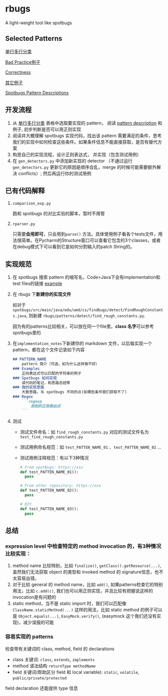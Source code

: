 # rbugs
A light-weight tool like spotbugs

## Selected Patterns

[单行多行分类](https://docs.google.com/spreadsheets/d/1aiYDHrQTci_ih8k-YIuSYZqYCnjTwvZHN3zOKpXv5zQ/edit?usp=sharing)

[Bad Practice例子](https://docs.google.com/presentation/d/1LT1VbDGkFMNARI54cV1zKUBHeN0wc-OSX4BLhUc3ieg/edit?usp=sharing)

[Correctness](https://docs.google.com/presentation/d/1mAIUuQgVncQWGuD7QwHzvduCaMhBQygl4KkkZVBOiBs/edit?usp=sharing)

[其它例子](https://docs.google.com/presentation/d/1cC30HDjKWqpbYAxNSyR_pTEAzpOLncFgn7WD0XfQSj4/edit?usp=sharing)

[Spotbugs Pattern Descriptions](https://spotbugs.readthedocs.io/en/stable/bugDescriptions.html)

## 开发流程
1. 从 [单行多行分类](https://docs.google.com/spreadsheets/d/1aiYDHrQTci_ih8k-YIuSYZqYCnjTwvZHN3zOKpXv5zQ/edit?usp=sharing) 表格中选取要实现的 pattern， 阅读 [pattern description](https://spotbugs.readthedocs.io/en/stable/bugDescriptions.html) 和例子, 初步判断是否可以用正则实现
2. 阅读并大概理解 spotbugs 实现代码，找出该 pattern 需要满足的条件，思考我们的实现中如何检查这些条件。如果条件信息不能直接获取，是否有替代方案
3. 构思自己的实现流程，设计正则表达式， 并实现（包含测试用例）
4. 在 `gen_detectors.py` 中添加新实现的 detector （不通过运行 `gen_detectors.py` 更新它的原因是顺序会乱，merge 的时候可能需要额外解决 conflicts）; 然后再运行你的测试用例

## 已有代码解释

1.  `comparison_exp.py` 

    跑和 spotbugs 的对比实验的脚本，暂时不用管

2.  `rparser.py`

    只需要**会用即可**，只会用到`parse()` 方法。具体使用例子看各个tests文件，用法很简单。在Pycharm的Structure窗口可以查看它包含的3个classes，或者在debug模式下可以看到它是如何分割输入的patch String的。

## 实现规范

1.  在 spotbugs 搜索 pattern 的缩写名，Code>Java下会有implementation和test files的链接  [example](https://github.com/spotbugs/spotbugs/search?l=Java&q=CNT_ROUGH_CONSTANT_VALUE)

2.  在 rbugs 下**新建你的实现文件**

    如对于 `spotbugs/src/main/java/edu/umd/cs/findbugs/detect/FindRoughConstants.java`, 则新建 `rbugs/patterns/detect/find_rough_constants.py`. 

    因为有的patterns比较相关，可以放在同一个file里。**class 名字**可以参考spotbugs里的

3.  在`implementation_notes`下新建你的 markdown 文件，以后每实现一个pattern，都在这个文件记录如下内容

    ```markdown
    ## PATTERN_NAME
        pattern 简介（可选，如为什么这样做不好）
    ### Examples
        正则表达式可以匹配的字符串的例子
    ### Spotbugs 如何实现
        读代码的笔记，和思路总结等
    ### 我的实现思路
        大致思路，与 spotbugs 不同的点(如哪些条件我们获取不了)
    ### Regex
        ```regexp
            用到的正则表达式
        ```
    ```

4.  测试

    -   测试文件命名：如 `find_rough_constants.py` 对应的测试文件名为 `test_find_rough_constants.py`

    -   测试用例命名规范：如 `test_PATTEN_NAME_01` 、`test_PATTEN_NAME_02` ...

    -   测试用例注释规范：有以下3种情况

        ```python
        # From spotBugs: https://xxx
        def test_PATTEN_NAME_01():
          pass
        
        # From other repository: https://xxx
        def test_PATTEN_NAME_02():
          pass
        
        # DIY
        def test_PATTEN_NAME_03():
          pass
        ```

## 总结

### expression level 中检查特定的 method invocation 的，有3种情况比较实现：
1. method name 比较特别，比如 `finalize()`, `getClass().getResource(...)`, 虽然我们无法获取 object 的类型和 invoked method 的 signature信息，也不太容易出错。
2. 对于比较 general 的  method name，比如 `add()`, 如果patterns检查它的特别用法，比如 `c.add(c)`, 我们也可以用正则实现，并且比较有把握说这样的invocation是有问题的
3. static method，当不是 static import 时，我们可以匹配像 `ClassName.staticMethod(...)` 这样的用法，比如 static method  的例子可以是 `Object.equals(...)`, `EasyMock.verify()`, (easymock 这个我们还没有实现)，减少误报的可能

### 容易实现的 patterns
检查带有关键词的 class, method, field 的 declarations
- class 关键词: `class`, `extends`, `implements`
- method 语法结构 `returnType methodName`
- field 关键词(帮助区分 field 和 local variable): `static`, `volatile`, `public/private/protected`

field declaration 还能提供 type 信息

